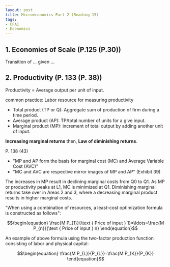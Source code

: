 ```yaml
---
layout: post
title: Microeconomics Part 2 (Reading 15)
tags: 
- CFA1
- Economics
---
```

<script src="https://cdn.mathjax.org/mathjax/latest/MathJax.js?config=TeX-AMS-MML_HTMLorMML" type="text/javascript"></script>
## 1. Economies of Scale (P.125 (P.30))

Transition of ... given ...

## 2. Productivity (P. 133 (P. 38))

Productivity = Average output per unit of input. 

common practice: Labor resource for measuring productivity

* Total product (TP or Q): Aggregate sum of production of firm during a time period.
* Average product (AP):  TP/total number of units for a give input.
* Marginal product (MP): increment of total output by adding another unit of input.


**Increasing marginal returns**
then, 
**Law of diminishing returns**.



P. 138 (43)
* "MP and AP form the basis for marginal cost (MC) and Average Variable Cost (AVC)"
* "MC and AVC are respective mirror images of MP and AP" (Exhibit 39)



The increases in MP result in declining marginal costs from Q0 to Q1. As MP or productivity peaks at L1, MC is minimized at Q1. Diminishing marginal returns take over in Areas 2 and 3, where a decreasing marginal product results in higher marginal costs.



"When using a combination of resources, a least-cost optimization formula is constructed as follows":

$$\begin{equation}
\frac{M P_{1}}{\text { Price of input } 1}=\ldots=\frac{M P_{n}}{\text { Price of input } n}
\end{equation}$$

An example of above formula using the
two-factor production function
consisting of labor and physical capital: 


$$\begin{equation}
\frac{M P_{L}}{P_{L}}=\frac{M P_{K}}{P_{K}}
\end{equation}$$



